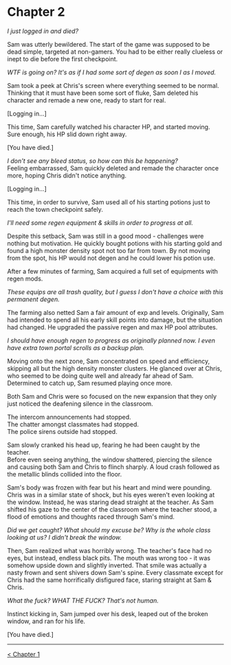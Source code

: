 Chapter 2
===

_I just logged in and died?_  

Sam was utterly bewildered. The start of the game was supposed to be dead simple, targeted at non-gamers. You had to be either really clueless or inept to die before the first checkpoint.  

_WTF is going on? It's as if I had some sort of degen as soon I as I moved._  
  
Sam took a peek at Chris's screen where everything seemed to be normal.  
Thinking that it must have been some sort of fluke, Sam deleted his character and remade a new one, ready to start for real.  
  
[Logging in...]

This time, Sam carefully watched his character HP, and started moving. Sure enough, his HP slid down right away.  
  
[You have died.]

_I don't see any bleed status, so how can this be happening?_  
Feeling embarrassed, Sam quickly deleted and remade the character once more, hoping Chris didn't notice anything.  

[Logging in...]

This time, in order to survive, Sam used all of his starting potions just to reach the town checkpoint safely.  
  
_I'll need some regen equipment & skills in order to progress at all._  
  
Despite this setback, Sam was still in a good mood - challenges were nothing but motivation. He quickly bought potions with his starting gold and found a high monster density spot not too far from town. By not moving from the spot, his HP would not degen and he could lower his potion use.  
  
After a few minutes of farming, Sam acquired a full set of equipments with regen mods. 

_These equips are all trash quality, but I guess I don't have a choice with this permanent degen._  
  
The farming also netted Sam a fair amount of exp and levels. Originally, Sam had intended to spend all his early skill points into damage, but the situation had changed. He upgraded the passive regen and max HP pool attributes.  
  
_I should have enough regen to progress as originally planned now. I even have extra town portal scrolls as a backup plan._
  
Moving onto the next zone, Sam concentrated on speed and efficiency, skipping all but the high density monster clusters. He glanced over at Chris, who seemed to be doing quite well and already far ahead of Sam. Determined to catch up, Sam resumed playing once more.  
  
Both Sam and Chris were so focused on the new expansion that they only just noticed the deafening silence in the classroom.  
  
The intercom announcements had stopped.  
The chatter amongst classmates had stopped.  
The police sirens outside had stopped.  
  
Sam slowly cranked his head up, fearing he had been caught by the teacher.  
Before even seeing anything, the window shattered, piercing the silence and causing both Sam and Chris to flinch sharply. A loud crash followed as the metallic blinds collided into the floor.  
  
Sam's body was frozen with fear but his heart and mind were pounding. Chris was in a similar state of shock, but his eyes weren't even looking at the window. Instead, he was staring dead straight at the teacher. As Sam shifted his gaze to the center of the classroom where the teacher stood, a flood of emotions and thoughts raced through Sam's mind.

_Did we get caught? What should my excuse be? Why is the whole class looking at us? I didn't break the window._  
  
Then, Sam realized what was horribly wrong. The teacher's face had no eyes, but instead, endless black pits. The mouth was wrong too - it was somehow upside down and slightly inverted. That smile was actually a nasty frown and sent shivers down Sam's spine. Every classmate except for Chris had the same horrifically disfigured face, staring straight at Sam & Chris.  
  
_What the fuck? WHAT THE FUCK? That's not human._  
  
Instinct kicking in, Sam jumped over his desk, leaped out of the broken window, and ran for his life.  

[You have died.]

---
  
[< Chapter 1](/chapters/RuinsOfExile-001)
